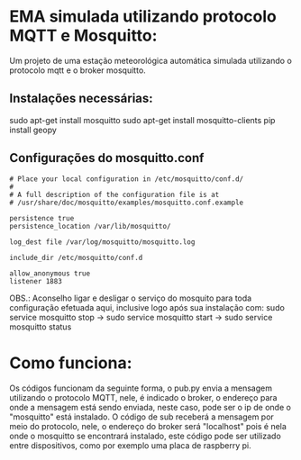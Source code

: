 # EMA simulada utilizando protocolo MQTT e Mosquitto:
Um projeto de uma estação meteorológica automática simulada utilizando o protocolo mqtt e o broker mosquitto.

## Instalações necessárias:
sudo apt-get install mosquitto
sudo apt-get install mosquitto-clients
pip install geopy

## Configurações do mosquitto.conf
```
# Place your local configuration in /etc/mosquitto/conf.d/
#
# A full description of the configuration file is at
# /usr/share/doc/mosquitto/examples/mosquitto.conf.example

persistence true
persistence_location /var/lib/mosquitto/

log_dest file /var/log/mosquitto/mosquitto.log

include_dir /etc/mosquitto/conf.d

allow_anonymous true
listener 1883
```
OBS.: Aconselho ligar e desligar o serviço do mosquito para toda configuração efetuada aqui, inclusive logo após sua instalação com:
sudo service mosquitto stop -> sudo service mosquitto start -> sudo service mosquitto status 

# Como funciona:
Os códigos funcionam da seguinte forma, o pub.py envia a mensagem utilizando o protocolo MQTT, nele, é indicado o broker, o endereço para onde a mensagem está sendo enviada, neste caso, pode ser o ip de onde o "mosquitto" está instalado. O código de sub receberá a mensagem por meio do protocolo, nele, o endereço do broker será "localhost" pois é nela onde o mosquitto se encontrará instalado, este código pode ser utilizado entre dispositivos, como por exemplo uma placa de raspberry pi.
